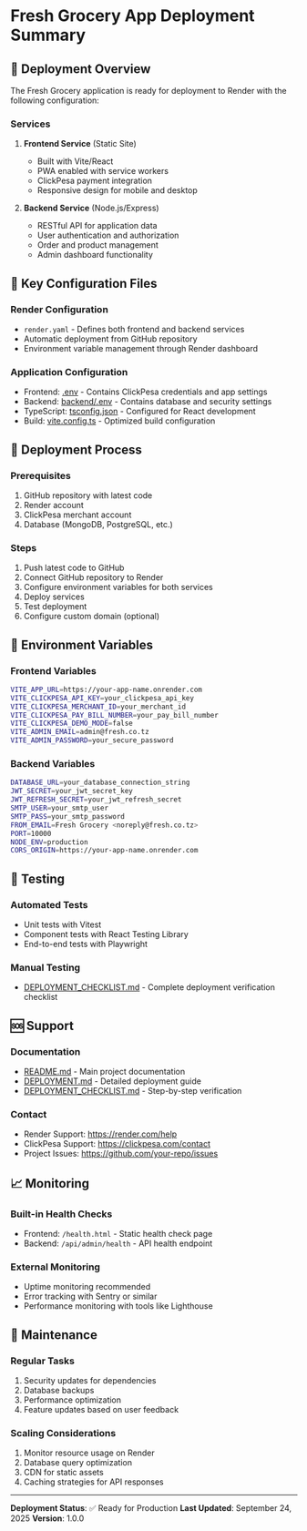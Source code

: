 # Fresh Grocery App Deployment Summary

## 🎯 Deployment Overview

The Fresh Grocery application is ready for deployment to Render with the following configuration:

### Services
1. **Frontend Service** (Static Site)
   - Built with Vite/React
   - PWA enabled with service workers
   - ClickPesa payment integration
   - Responsive design for mobile and desktop

2. **Backend Service** (Node.js/Express)
   - RESTful API for application data
   - User authentication and authorization
   - Order and product management
   - Admin dashboard functionality

## 📁 Key Configuration Files

### Render Configuration
- `render.yaml` - Defines both frontend and backend services
- Automatic deployment from GitHub repository
- Environment variable management through Render dashboard

### Application Configuration
- Frontend: [.env](.env) - Contains ClickPesa credentials and app settings
- Backend: [backend/.env](backend/.env) - Contains database and security settings
- TypeScript: [tsconfig.json](tsconfig.json) - Configured for React development
- Build: [vite.config.ts](vite.config.ts) - Optimized build configuration

## 🔧 Deployment Process

### Prerequisites
1. GitHub repository with latest code
2. Render account
3. ClickPesa merchant account
4. Database (MongoDB, PostgreSQL, etc.)

### Steps
1. Push latest code to GitHub
2. Connect GitHub repository to Render
3. Configure environment variables for both services
4. Deploy services
5. Test deployment
6. Configure custom domain (optional)

## 🔐 Environment Variables

### Frontend Variables
```bash
VITE_APP_URL=https://your-app-name.onrender.com
VITE_CLICKPESA_API_KEY=your_clickpesa_api_key
VITE_CLICKPESA_MERCHANT_ID=your_merchant_id
VITE_CLICKPESA_PAY_BILL_NUMBER=your_pay_bill_number
VITE_CLICKPESA_DEMO_MODE=false
VITE_ADMIN_EMAIL=admin@fresh.co.tz
VITE_ADMIN_PASSWORD=your_secure_password
```

### Backend Variables
```bash
DATABASE_URL=your_database_connection_string
JWT_SECRET=your_jwt_secret_key
JWT_REFRESH_SECRET=your_jwt_refresh_secret
SMTP_USER=your_smtp_user
SMTP_PASS=your_smtp_password
FROM_EMAIL=Fresh Grocery <noreply@fresh.co.tz>
PORT=10000
NODE_ENV=production
CORS_ORIGIN=https://your-app-name.onrender.com
```

## 🧪 Testing

### Automated Tests
- Unit tests with Vitest
- Component tests with React Testing Library
- End-to-end tests with Playwright

### Manual Testing
- [DEPLOYMENT_CHECKLIST.md](DEPLOYMENT_CHECKLIST.md) - Complete deployment verification checklist

## 🆘 Support

### Documentation
- [README.md](README.md) - Main project documentation
- [DEPLOYMENT.md](DEPLOYMENT.md) - Detailed deployment guide
- [DEPLOYMENT_CHECKLIST.md](DEPLOYMENT_CHECKLIST.md) - Step-by-step verification

### Contact
- Render Support: https://render.com/help
- ClickPesa Support: https://clickpesa.com/contact
- Project Issues: https://github.com/your-repo/issues

## 📈 Monitoring

### Built-in Health Checks
- Frontend: `/health.html` - Static health check page
- Backend: `/api/admin/health` - API health endpoint

### External Monitoring
- Uptime monitoring recommended
- Error tracking with Sentry or similar
- Performance monitoring with tools like Lighthouse

## 🔄 Maintenance

### Regular Tasks
1. Security updates for dependencies
2. Database backups
3. Performance optimization
4. Feature updates based on user feedback

### Scaling Considerations
1. Monitor resource usage on Render
2. Database query optimization
3. CDN for static assets
4. Caching strategies for API responses

---

**Deployment Status**: ✅ Ready for Production
**Last Updated**: September 24, 2025
**Version**: 1.0.0